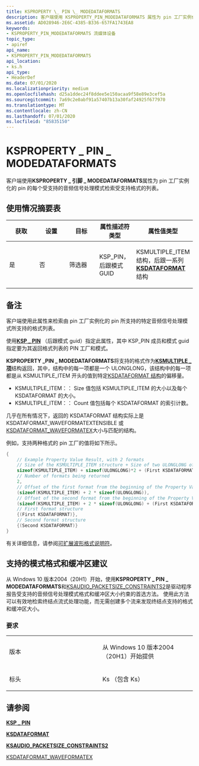 ```yaml
---
title: KSPROPERTY \_ PIN \_ MODEDATAFORMATS
description: 客户端使用 KSPROPERTY_PIN_MODEDATAFORMATS 属性为 pin 工厂实例化的每个受支持的端口检索支持的格式列表。
ms.assetid: AD028946-2E6C-4385-B336-657FA1743EA8
keywords:
- KSPROPERTY_PIN_MODEDATAFORMATS 流媒体设备
topic_type:
- apiref
api_name:
- KSPROPERTY_PIN_MODEDATAFORMATS
api_location:
- ks.h
api_type:
- HeaderDef
ms.date: 07/01/2020
ms.localizationpriority: medium
ms.openlocfilehash: d25a1ddec24f8ddee5e150acaa9f58e89e3cef5a
ms.sourcegitcommit: 7a69c2e0abf91a57407b13a30faf24925f677970
ms.translationtype: MT
ms.contentlocale: zh-CN
ms.lasthandoff: 07/01/2020
ms.locfileid: "85835150"
---
```

# <a name="ksproperty_pin_modedataformats"></a>KSPROPERTY \_ PIN \_ MODEDATAFORMATS

客户端使用**KSPROPERTY \_ 引脚 \_ MODEDATAFORMATS**属性为 pin 工厂实例化的 pin 的每个受支持的音频信号处理模式检索受支持格式的列表。

## <a name="usage-summary-table"></a>使用情况摘要表

<table>
<colgroup>
<col width="20%" />
<col width="20%" />
<col width="20%" />
<col width="20%" />
<col width="20%" />
</colgroup>
<thead>
<tr class="header">
<th>获取</th>
<th>设置</th>
<th>目标</th>
<th>属性描述符类型</th>
<th>属性值类型</th>
</tr>
</thead>
<tbody>
<tr class="odd">
<td><p>是</p></td>
<td><p>否</p></td>
<td><p>筛选器</p></td>
<td><p>KSP_PIN，后跟模式 GUID</p></td>
<td><p>KSMULTIPLE_ITEM 结构，后跟一系列<a href="https://docs.microsoft.com/windows-hardware/drivers/ddi/ks/ns-ks-ksdataformat" data-raw-source="[&lt;strong&gt;KSDATAFORMAT&lt;/strong&gt;](https://docs.microsoft.com/windows-hardware/drivers/ddi/ks/ns-ks-ksdataformat)"><strong>KSDATAFORMAT</strong></a>结构</p></td>
</tr>
</tbody>
</table>

## <a name="remarks"></a>备注

客户端使用此属性来检索由 pin 工厂实例化的 pin 所支持的特定音频信号处理模式所支持的格式列表。

使用[**KSP \_ PIN**](https://docs.microsoft.com/windows-hardware/drivers/ddi/ks/ns-ks-ksp_pin) （后跟模式 guid）指定此属性，其中 KSP_PIN 成员和模式 guid 指定要为其返回格式列表的 PIN 工厂和模式。

**KSPROPERTY \_PIN \_ MODEDATAFORMATS**将支持的格式作为[**KSMULTIPLE \_ 项**](https://docs.microsoft.com/windows-hardware/drivers/ddi/ks/ns-ks-ksmultiple_item)结构返回，其中，结构中的每一项都是一个 ULONGLONG，该结构中的每一项都是从 KSMULTIPLE_ITEM 开头的值到特定[KSDATAFORMAT 结构](ttps://docs.microsoft.com/windows-hardware/drivers/ddi/ks/ns-ks-ksdataformat)的偏移量。
- KSMULTIPLE_ITEM：： Size 值包括 KSMULTIPLE_ITEM 的大小以及每个 KSDATAFORMAT 的大小。 
- KSMULTIPLE_ITEM：： Count 值包括每个 KSDATAFORMAT 的索引计数。

几乎在所有情况下，返回的 KSDATAFORMAT 结构实际上是 KSDATAFORMAT_WAVEFORMATEXTENSIBLE 或[KSDATAFORMAT_WAVEFORMATEX](https://docs.microsoft.com/windows-hardware/drivers/ddi/ksmedia/ns-ksmedia-ksdataformat_waveformatex)大小与匹配的结构。

例如，支持两种格式的 pin 工厂的值将如下所示。

```cpp
{
    // Example Property Value Result, with 2 formats
    // Size of the KSMULTIPLE_ITEM structure + Size of two ULONGLONG offset values + Size of first format + Size of second format
    sizeof(KSMULTIPLE_ITEM) + sizeof(ULONGLONG)*2 + (First KSDATAFORMAT::Size) + (Second KSDATAFORMAT::Size),
    // Number of formats being returned
    2,
    // Offset of the first format from the beginning of the Property Value
    (sizeof(KSMULTIPLE_ITEM) + 2 * sizeof(ULONGLONG)),
    // Offset of the second format from the beginning of the Property Value
    (sizeof(KSMULTIPLE_ITEM) + 2 * sizeof(ULONGLONG) + (First KSDATAFORMAT::Size),
    // First format structure
    {(First KSDATAFORMAT)},
    // Second format structure
    {(Second KSDATAFORMAT)}
}
```

有关详细信息，请参阅[可扩展波形格式说明符](https://docs.microsoft.com/windows-hardware/drivers/audio/extensible-wave-format-descriptors)。

## <a name="supported-mode-format-and-buffer-recommendations"></a>支持的模式格式和缓冲区建议

从 Windows 10 版本2004（20H1）开始，使用**KSPROPERTY \_ PIN \_ MODEDATAFORMATS**和[KSAUDIO_PACKETSIZE_CONSTRAINTS2](https://docs.microsoft.com/windows-hardware/drivers/ddi/ksmedia/ns-ksmedia-_ksaudio_packetsize_constraints2)是驱动程序报告受支持的音频信号处理模式格式和缓冲区大小约束的首选方法。 使用此方法可以有效地检索终结点流式处理功能，而无需创建多个流来发现终结点支持的格式和缓冲区大小。

### <a name="requirements"></a>要求

<table>
<colgroup>
<col width="50%" />
<col width="50%" />
</colgroup>
<tbody>
<tr class="odd">
<td><p>版本</p></td>
<td><p>从 Windows 10 版本2004（20H1）开始提供</p></td>
</tr>
<tr class="even">
<td><p>标头</p></td>
<td>Ks （包含 Ks）</td>
</tr>
</tbody>
</table>

## <a name="see-also"></a>请参阅

[**KSP \_ PIN**](https://docs.microsoft.com/windows-hardware/drivers/ddi/ks/ns-ks-ksp_pin)

[**KSDATAFORMAT**](https://docs.microsoft.com/windows-hardware/drivers/ddi/ks/ns-ks-ksdataformat)

[**KSAUDIO_PACKETSIZE_CONSTRAINTS2**](https://docs.microsoft.com/windows-hardware/drivers/ddi/ksmedia/ns-ksmedia-_ksaudio_packetsize_constraints2)

[KSDATAFORMAT_WAVEFORMATEX](https://docs.microsoft.com/windows-hardware/drivers/ddi/ksmedia/ns-ksmedia-ksdataformat_waveformatex)  
